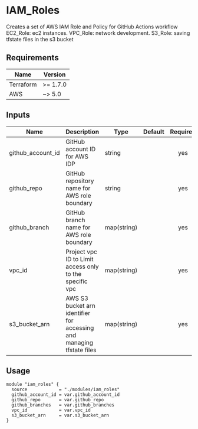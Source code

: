 # IAM_Roles

Creates a set of AWS IAM Role and Policy for GitHub Actions workflow
EC2_Role: ec2 instances.
VPC_Role: network development.
S3_Role: saving tfstate files in the s3 bucket

## Requirements

| Name      | Version   |
|-----------|-----------|
| Terraform | \>= 1.7.0 |
| AWS       | ~> 5.0    |

## Inputs

| Name              | Description                                                           | Type        | Default | Required |
|-------------------|-----------------------------------------------------------------------|-------------|---------|:--------:|
| github_account_id | GitHub account ID for AWS IDP                                         | string      |         |   yes    |
| github_repo       | GitHub repository name for AWS role boundary                          | string      |         |   yes    |
| github_branch     | GitHub branch name for AWS role boundary                              | map(string) |         |   yes    |
| vpc_id            | Project vpc ID to Limit access only to the specific vpc               | map(string) |         |   yes    |
| s3_bucket_arn     | AWS S3 bucket arn identifier for accessing and managing tfstate files | map(string) |         |   yes    |


## Usage

```hcl
module "iam_roles" {
  source            = "./modules/iam_roles"
  github_account_id = var.github_account_id
  github_repo       = var.github_repo
  github_branches   = var.github_branches
  vpc_id            = var.vpc_id
  s3_bucket_arn     = var.s3_bucket_arn
}
```